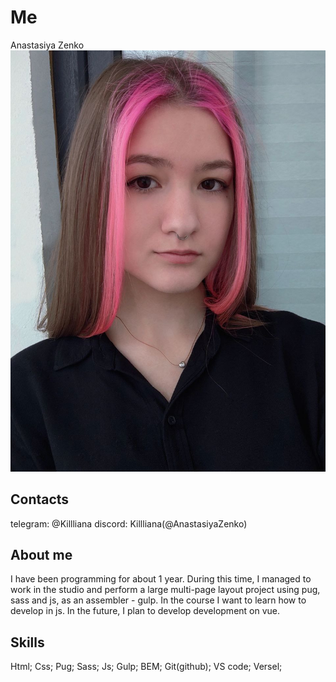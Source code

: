 # Me
Anastasiya Zenko
![My photo](https://github.com/AnastasiyaZenko/rsschool-cv/blob/gh-pages/fd3a9101-ec44-4ecb-b26b-ba71942b8a8a.jpeg)

## Contacts
telegram: @Killliana
discord: Killliana(@AnastasiyaZenko)

## About me
I have been programming for about 1 year. During this time, I managed to work in the studio and perform a large multi-page layout project using pug, sass and js, as an assembler - gulp. In the course I want to learn how to develop in js. In the future, I plan to develop development on vue.

## Skills
Html; Css; Pug; Sass; Js; Gulp; BEM; Git(github); VS code; Versel; 

